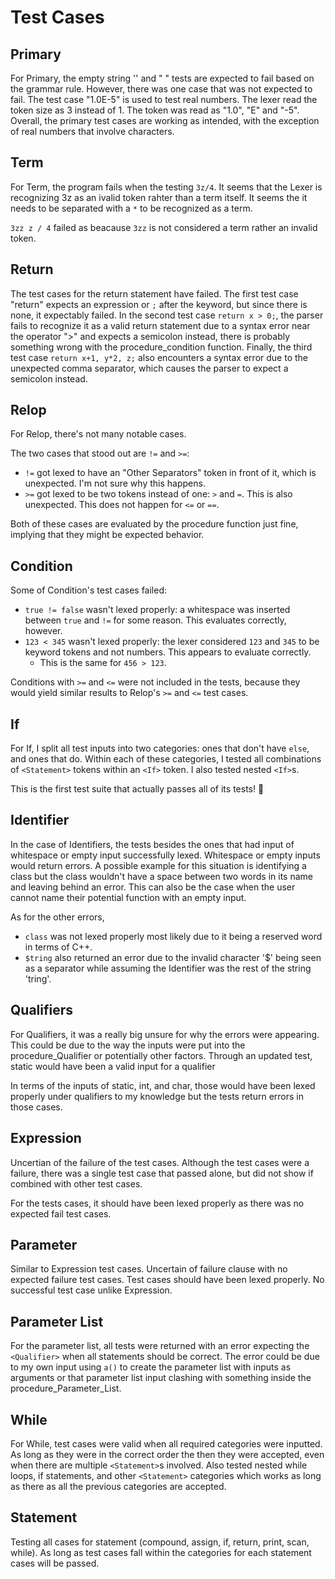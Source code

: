 # Test Cases

## Primary

For Primary, the empty string '' and " " tests are expected to fail based on the grammar rule. However, there was one case that was not expected to fail. The test case "1.0E-5" is used to test real numbers. The lexer read the token size as 3 instead of 1. The token was read as "1.0", "E" and "-5". Overall, the primary test cases are working as intended, with the exception of real numbers that involve characters.

## Term

For Term, the program fails when the testing `3z/4`. It seems that the Lexer is recognizing 3z as an ivalid token rahter than a term itself. It seems the it needs to be separated with a `*` to be recognized as a term. 

`3zz z / 4` failed as beacause `3zz` is not considered a term rather an invalid token.

## Return
The test cases for the return statement have failed. The first test case "return" expects an expression or `;` after the keyword, but since there is none, it expectably failed. In the second test case `return x > 0;`, the parser fails to recognize it as a valid return statement due to a syntax error near the operator ">" and expects a semicolon instead, there is probably something wrong with the procedure_condition function. Finally, the third test case `return x+1, y*2, z;` also encounters a syntax error due to the unexpected comma separator, which causes the parser to expect a semicolon instead.

## Relop

For Relop, there's not many notable cases.

The two cases that stood out are `!=` and `>=`:

- `!=` got lexed to have an "Other Separators" token in front of it, which is
  unexpected. I'm not sure why this happens.
- `>=` got lexed to be two tokens instead of one: `>` and `=`. This is also
  unexpected. This does not happen for `<=` or `==`.

Both of these cases are evaluated by the procedure function just fine, implying
that they might be expected behavior.

## Condition

Some of Condition's test cases failed:

- `true != false` wasn't lexed properly: a whitespace was inserted between
  `true` and `!=` for some reason. This evaluates correctly, however.
- `123 < 345` wasn't lexed properly: the lexer considered `123` and `345` to be
  keyword tokens and not numbers. This appears to evaluate correctly.
	- This is the same for `456 > 123`.

Conditions with `>=` and `<=` were not included in the tests, because they would
yield similar results to Relop's `>=` and `<=` test cases.

## If

For If, I split all test inputs into two categories: ones that don't have
`else`, and ones that do. Within each of these categories, I tested all
combinations of `<Statement>` tokens within an `<If>` token. I also tested
nested `<If>`s.

This is the first test suite that actually passes all of its tests! 🎉

## Identifier

In the case of Identifiers, the tests besides the ones that had input of whitespace or
empty input successfully lexed. Whitespace or empty inputs would return errors. A
possible example for this situation is identifying a class but the class wouldn't
have a space between two words in its name and leaving behind an error. This can also
be the case when the user cannot name their potential function with an empty input.

As for the other errors,

- `class` was not lexed properly most likely due to it being a reserved word in terms
  of C++.
- `$tring` also returned an error due to the invalid character '$'  being seen as a
  separator while assuming the Identifier was the rest of the string 'tring'.

## Qualifiers

For Qualifiers, it was a really big unsure for why the errors were appearing. This could
be due to the way the inputs were put into the procedure_Qualifier or potentially other
factors. Through an updated test, static would have been a valid input for a qualifier

In terms of the inputs of static, int, and char, those would have been lexed properly
under qualifiers to my knowledge but the tests return errors in those cases.

## Expression
Uncertian of the failure of the test cases. Although the test cases were a failure,
there was a single test case that passed alone, but did not show if combined with other
test cases.

For the tests cases, it should have been lexed properly as there was no expected fail test
cases.

## Parameter
Similar to Expression test cases. Uncertain of failure clause with no expected failure test
cases. Test cases should have been lexed properly. No successful test case unlike Expression.

## Parameter List

For the parameter list, all tests were returned with an error expecting the `<Qualifier>` when
all statements should be correct. The error could be due to my own input using `a()` to create
the parameter list with inputs as arguments or that parameter list input clashing with something
inside the procedure_Parameter_List.

## While
For While, test cases were valid when all required categories were inputted.
As long as they were in the correct order the then they were accepted, even when
there are multiple `<Statement>`s involved. Also tested nested while loops, if
statements, and other `<Statement>` categories which works as long as there as
all the previous categories are accepted.

## Statement
Testing all cases for statement (compound, assign, if, return, print, scan, while).
As long as test cases fall within the categories for each statement cases will
be passed.
